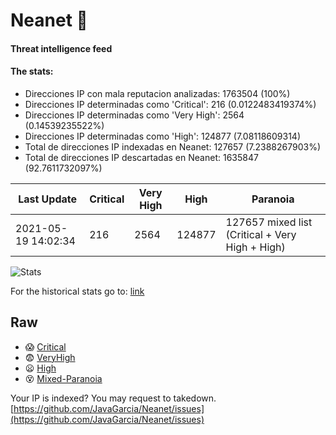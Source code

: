# Neanet :hocho:
#### Threat intelligence feed
#### The stats:

- Direcciones IP con mala reputacion analizadas: 1763504 (100%)
- Direcciones IP determinadas como 'Critical':  216 (0.0122483419374%)
- Direcciones IP determinadas como 'Very High':  2564 (0.14539235522%)
- Direcciones IP determinadas como 'High':  124877 (7.08118609314)
- Total de direcciones IP indexadas en Neanet:  127657 (7.2388267903%)
- Total de direcciones IP descartadas en Neanet:  1635847 (92.7611732097%)

| Last Update | Critical | Very High | High | Paranoia |
| --- | --- | --- | --- | --- |
| 2021-05-19 14:02:34 | 216 | 2564 | 124877 | 127657 mixed list (Critical + Very High + High)|

![Stats](https://docs.google.com/spreadsheets/d/e/2PACX-1vSnaNMIXVabIpDJjufMlzH7poXnshF3mgd8Is1g9ytUEzVsP5my4Trn8f-xkoLLQ38xpL3HtmUexLo6/pubchart?oid=501124687&format=image)

For the historical stats go to: [link](/stats.csv)
## Raw
- :scream: [Critical](https://raw.githubusercontent.com/JavaGarcia/Neanet/master/blacklists/neanet_critical.txt)
- :fearful: [VeryHigh](https://raw.githubusercontent.com/JavaGarcia/Neanet/master/blacklists/neanet_veryHigh.txtt)
- :frowning: [High](https://raw.githubusercontent.com/JavaGarcia/Neanet/master/blacklists/neanet_high.txt)
- :dizzy_face: [Mixed-Paranoia](https://raw.githubusercontent.com/JavaGarcia/Neanet/master/blacklists/neanet_all.txt)


Your IP is indexed? You may request to takedown. [https://github.com/JavaGarcia/Neanet/issues](https://github.com/JavaGarcia/Neanet/issues)















































































































































































































































































































































































































































































































































































































































































































































































































































































































































































































































































































































































































































































































































































































































































































































































































































































































































































































































































































































































































































































































































































































































































































































































































































































































































































































































































































































































































































































































































































































































































































































































































































































































































































































































































































































































































































































































































































































































































































































































































































































































































































































































































































































































































































































































































































































































































































































































































































































































































































































































































































































































































































































































































































































































































































































































































































































































































































































































































































































































































































































































































































































































































































































































































































































































































































































































































